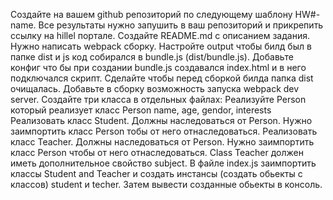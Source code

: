 Создайте на вашем github репозиторий по следующему шаблону HW#-name. Все результаты нужно запушить в ваш репозиторий и прикрепить ссылку на hillel портале.
Создайте README.md с описанием задания.
Нужно написать webpack сборку. Настройте output чтобы билд был в папке dist и js код собирался в bundle.js (dist/bundle.js).
Добавьте конфиг что бы при создании bundle.js создавался index.html и в него подключался скрипт.
Сделайте чтобы перед сборкой билда папка dist очищалась. 
Добавьте в сборку возможность запуска webpack dev server.
Создайте три класса в отдельных файлах:
 Реализуйте Person который реализует класс Person
name, age, gendor, interests
Реализовать класс Student. Должны наследоваться от Person. Нужно заимпортить класс Person тобы от него отнаследоваться.
Реализовать класс Teacher. Должны наследоваться от Person. Нужно заимпортить класс Person чтобы от него отнаследоваться.
Class Teacher должен иметь дополнительное свойство subject.
В файле index.js заимпортить классы Student and Teacher и создать инстансы (создать обьекты с классов) student и techer. Затем вывести созданные обьекты в консоль.
